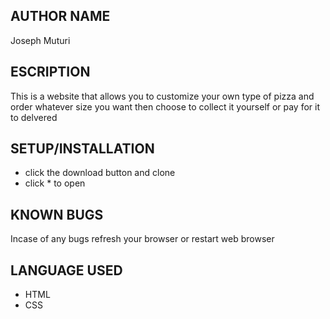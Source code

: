 ## AUTHOR NAME
 Joseph Muturi

## ESCRIPTION
This is a website that allows you to customize your own type of pizza and order whatever size you want then choose to collect it yourself or pay for it to delvered
## SETUP/INSTALLATION
- click the download button and clone 
- click * to open
## KNOWN BUGS
Incase of any bugs refresh your browser or restart web browser
## LANGUAGE USED
- HTML
- CSS

